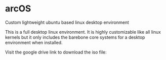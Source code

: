 # arcOS
Custom lightweight ubuntu based linux desktop environment


This is a full desktop linux environment. It is highly customizable like all linux kernels but it only includes the barebone core systems for a desktop environment when installed.

Visit the google drive link to download the iso file: 

